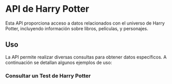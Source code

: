 # API de Harry Potter

Esta API proporciona acceso a datos relacionados con el universo de Harry Potter, incluyendo información sobre libros, películas, y personajes.

## Uso

La API permite realizar diversas consultas para obtener datos específicos. A continuación se detallan algunos ejemplos de uso:

### Consultar un Test de Harry Potter